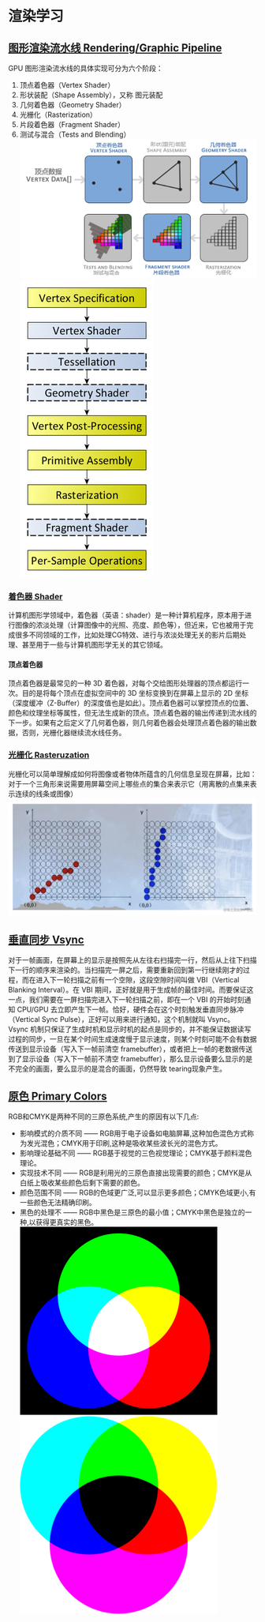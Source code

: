 # 渲染学习

## [图形渲染流水线 Rendering/Graphic Pipeline][10]
GPU 图形渲染流水线的具体实现可分为六个阶段：
1. 顶点着色器（Vertex Shader）
2. 形状装配（Shape Assembly），又称 图元装配
3. 几何着色器（Geometry Shader）
4. 光栅化（Rasterization）
6. 片段着色器（Fragment Shader）
6. 测试与混合（Tests and Blending）
![rendering_pipeline_1](rendering_pipeline_1.png)![rendering_pipeline_2](rendering_pipeline_2.png)

### [着色器 Shader][5]
计算机图形学领域中，着色器（英语：shader）是一种计算机程序，原本用于进行图像的浓淡处理（计算图像中的光照、亮度、颜色等），但近来，它也被用于完成很多不同领域的工作，比如处理CG特效、进行与浓淡处理无关的影片后期处理、甚至用于一些与计算机图形学无关的其它领域。
#### 顶点着色器
顶点着色器是最常见的一种 3D 着色器，对每个交给图形处理器的顶点都运行一次。目的是将每个顶点在虚拟空间中的 3D 坐标变换到在屏幕上显示的 2D 坐标（深度缓冲（Z-Buffer）的深度值也是如此）。顶点着色器可以掌控顶点的位置、颜色和纹理坐标等属性，但无法生成新的顶点。顶点着色器的输出传递到流水线的下一步。如果有之后定义了几何着色器，则几何着色器会处理顶点着色器的输出数据，否则，光栅化器继续流水线任务。

### [光栅化 Rasteruzation][1]
光栅化可以简单理解成如何将图像或者物体所蕴含的几何信息呈现在屏幕，比如：对于一个三角形来说需要用屏幕空间上哪些点的集合来表示它（用离散的点集来表示连续的线条或图像）
![rasteruzation](rasteruzation.png)

## [垂直同步 Vsync][3]
对于一帧画面，在屏幕上的显示是按照先从左往右扫描完一行，然后从上往下扫描下一行的顺序来渲染的。当扫描完一屏之后，需要重新回到第一行继续刚才的过程，而在进入下一轮扫描之前有一个空隙，这段空隙时间叫做 VBI（Vertical Blanking Interval）。在 VBI 期间，正好就是用于生成帧的最佳时间。而要保证这一点，我们需要在一屏扫描完进入下一轮扫描之前，即在一个 VBI 的开始时刻通知 CPU/GPU 去立即产生下一帧。恰好，硬件会在这个时刻触发垂直同步脉冲（Vertical Sync Pulse），正好可以用来进行通知，这个机制就叫 Vsync。  
Vsync 机制只保证了生成时机和显示时机的起点是同步的，并不能保证数据读写过程的同步，一旦在某个时间生成速度慢于显示速度，则某个时刻可能不会有数据传送到显示设备（写入下一帧前清空 framebuffer），或者把上一帧的老数据传送到了显示设备（写入下一帧前不清空 framebuffer），那么显示设备要么显示的是不完全的画面，要么显示的是混合的画面，仍然导致 tearing现象产生。

## [原色 Primary Colors][2]
RGB和CMYK是两种不同的三原色系统,产生的原因有以下几点:
- 影响模式的介质不同 —— RGB用于电子设备如电脑屏幕,这种加色混色方式称为发光混色；CMYK用于印刷,这种是吸收某些波长光的混色方式。
- 影响理论基础不同 —— RGB基于视觉的三色视觉理论；CMYK基于颜料混色理论。
- 实现技术不同 —— RGB是利用光的三原色直接出现需要的颜色；CMYK是从白纸上吸收某些颜色后剩下需要的颜色。
- 颜色范围不同 —— RGB的色域更广泛,可以显示更多颜色；CMYK色域更小,有一些颜色无法精确印刷。
- 黑色的处理不 —— RGB中黑色是三原色的最小值；CMYK中黑色是独立的一种,以获得更真实的黑色。
![primary_colors_rgb](primary_colors_rgb.png)![primary_colors_cmyk](primary_colors_cmyk.png)


[1]: https://juejin.cn/post/6994671344025600007 "光栅化 Rasterization"
[2]: https://zh.wikipedia.org/wiki/%E5%8E%9F%E8%89%B2 "原色"
[3]: https://github.com/huanzhiyazi/articles/issues/28 "Android显示系统之——多缓冲和Vsync"
[4]: https://juejin.cn/post/7076085232478191653 "屏幕刷新机制、垂直同步信号"
[5]: https://zh.wikipedia.org/zh-hans/%E7%9D%80%E8%89%B2%E5%99%A8 "着色器"
[6]: https://www.qinglite.cn/doc/42566475a5e864c37 "Android屏幕刷新机制（评级A）"
[9]: https://learnopengl-cn.readthedocs.io/zh/latest/ "learnopengl-cn"
[10]: http://chuquan.me/2018/08/26/graphics-rending-principle-gpu/ "图形图像渲染原理"
[11]: https://www.khronos.org/opengl/wiki/Rendering_Pipeline_Overview "Rendering_Pipeline_Overview"